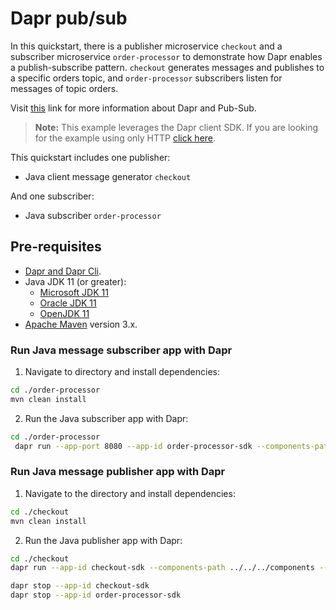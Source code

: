 # Dapr pub/sub

 In this quickstart, there is a publisher microservice `checkout` and a subscriber microservice `order-processor` to demonstrate how Dapr enables a publish-subscribe pattern. `checkout` generates messages and publishes to a specific orders topic, and `order-processor` subscribers listen for messages of topic orders.

Visit [this](https://docs.dapr.io/developing-applications/building-blocks/pubsub/) link for more information about Dapr and Pub-Sub.

> **Note:** This example leverages the Dapr client SDK.  If you are looking for the example using only HTTP [click here](../http).

This quickstart includes one publisher:

- Java client message generator `checkout`

And one subscriber:

- Java subscriber `order-processor`

## Pre-requisites

* [Dapr and Dapr Cli](https://docs.dapr.io/getting-started/install-dapr-cli/).
* Java JDK 11 (or greater):
    * [Microsoft JDK 11](https://docs.microsoft.com/en-us/java/openjdk/download#openjdk-11)
    * [Oracle JDK 11](https://www.oracle.com/technetwork/java/javase/downloads/index.html#JDK11)
    * [OpenJDK 11](https://jdk.java.net/11/)
* [Apache Maven](https://maven.apache.org/install.html) version 3.x.

### Run Java message subscriber app with Dapr

1. Navigate to directory and install dependencies:
<!-- STEP
name: Install Java dependencies
-->

```bash
cd ./order-processor
mvn clean install
```
<!-- END_STEP -->

2. Run the Java subscriber app with Dapr:
<!-- STEP
name: Run Java publisher
working_dir: ./order-processor
expected_stdout_lines:
  - 'Subscriber received: 2'
  - "Exited App successfully"
expected_stderr_lines:
output_match_mode: substring
background: true
sleep: 10
-->
```bash
cd ./order-processor
 dapr run --app-port 8080 --app-id order-processor-sdk --components-path ../../../components -- java -jar target/OrderProcessingService-0.0.1-SNAPSHOT.jar
```
<!-- END_STEP -->

### Run Java message publisher app with Dapr

1. Navigate to the directory and install dependencies:

<!-- STEP
name: Install Java dependencies
-->

```bash
cd ./checkout
mvn clean install
```
<!-- END_STEP -->

2. Run the Java publisher app with Dapr:
<!-- STEP
name: Run Java publisher
working_dir: ./checkout
expected_stdout_lines:
  - 'Published data: 1'
  - 'Published data: 2'
  - "Exited App successfully"
expected_stderr_lines:
output_match_mode: substring
background: true
sleep: 10
-->

```bash
cd ./checkout
dapr run --app-id checkout-sdk --components-path ../../../components -- java -jar target/CheckoutService-0.0.1-SNAPSHOT.jar
```
<!-- END_STEP -->

```bash
dapr stop --app-id checkout-sdk
dapr stop --app-id order-processor-sdk
```
